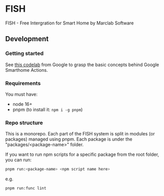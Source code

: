 # FISH

FISH - Free Intergration for Smart Home by Marclab Software

## Development

### Getting started

See [this codelab](https://developers.google.com/codelabs/smarthome-washer) from Google to grasp
the basic concepts behind Google Smarthome Actions.

### Requirements

You must have:

- node 16+
- pnpm (to install it: `npm i -g pnpm`)

### Repo structure

This is a monorepo. Each part of the FISH system is split in modules (or packages) managed using
pnpm. Each package is under the "packages/\<package-name\>" folder.

If you want to run npm scripts for a specific package from the root folder, you can run:

```bash
pnpm run:<package-name> <npm script name here>
```

e.g.

```bash
pnpm run:func lint
```
